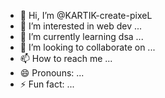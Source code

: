- 👋 Hi, I’m @KARTIK-create-pixeL
- 👀 I’m interested in web dev ...
- 🌱 I’m currently learning dsa ...
- 💞️ I’m looking to collaborate on ...
- 📫 How to reach me ...
- 😄 Pronouns: ...
- ⚡ Fun fact: ...

<!---
KARTIK-create-pixeL/KARTIK-create-pixeL is a ✨ special ✨ repository because its `README.md` (this file) appears on your GitHub profile.
You can click the Preview link to take a look at your changes.
--->
